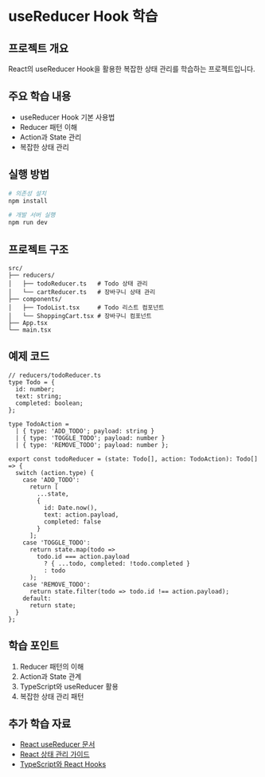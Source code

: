 # useReducer Hook 학습

## 프로젝트 개요
React의 useReducer Hook을 활용한 복잡한 상태 관리를 학습하는 프로젝트입니다.

## 주요 학습 내용
- useReducer Hook 기본 사용법
- Reducer 패턴 이해
- Action과 State 관리
- 복잡한 상태 관리

## 실행 방법
```bash
# 의존성 설치
npm install

# 개발 서버 실행
npm run dev
```

## 프로젝트 구조
```
src/
├── reducers/
│   ├── todoReducer.ts   # Todo 상태 관리
│   └── cartReducer.ts   # 장바구니 상태 관리
├── components/
│   ├── TodoList.tsx     # Todo 리스트 컴포넌트
│   └── ShoppingCart.tsx # 장바구니 컴포넌트
├── App.tsx
└── main.tsx
```

## 예제 코드
```tsx
// reducers/todoReducer.ts
type Todo = {
  id: number;
  text: string;
  completed: boolean;
};

type TodoAction =
  | { type: 'ADD_TODO'; payload: string }
  | { type: 'TOGGLE_TODO'; payload: number }
  | { type: 'REMOVE_TODO'; payload: number };

export const todoReducer = (state: Todo[], action: TodoAction): Todo[] => {
  switch (action.type) {
    case 'ADD_TODO':
      return [
        ...state,
        {
          id: Date.now(),
          text: action.payload,
          completed: false
        }
      ];
    case 'TOGGLE_TODO':
      return state.map(todo =>
        todo.id === action.payload
          ? { ...todo, completed: !todo.completed }
          : todo
      );
    case 'REMOVE_TODO':
      return state.filter(todo => todo.id !== action.payload);
    default:
      return state;
  }
};
```

## 학습 포인트
1. Reducer 패턴의 이해
2. Action과 State 관계
3. TypeScript와 useReducer 활용
4. 복잡한 상태 관리 패턴

## 추가 학습 자료

- [React useReducer 문서](https://react.dev/reference/react/useReducer)
- [React 상태 관리 가이드](https://react.dev/learn/extracting-state-logic-into-a-reducer)
- [TypeScript와 React Hooks](https://react-typescript-cheatsheet.netlify.app/docs/basic/getting-started/hooks/)

